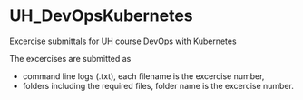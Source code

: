 # UH_DevOpsKubernetes
Excercise submittals for UH course DevOps with Kubernetes

The excercises are submitted as
- command line logs (.txt), each filename is the excercise number,
- folders including the required files, folder name is the excercise number.


